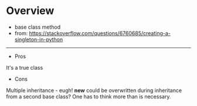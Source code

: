 # Overview 
- base class method
- from: https://stackoverflow.com/questions/6760685/creating-a-singleton-in-python

---
- Pros

It's a true class

- Cons

Multiple inheritance - eugh! __new__ could be overwritten during inheritance from a second base class? One has to think more than is necessary.